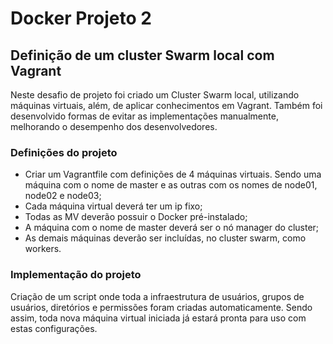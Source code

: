 # Docker Projeto 2

## **Definição de um cluster Swarm local com Vagrant**

Neste desafio de projeto foi criado um Cluster Swarm local, utilizando máquinas virtuais, além, de aplicar conhecimentos em Vagrant. Também foi desenvolvido formas de evitar as implementações manualmente, melhorando o desempenho dos desenvolvedores.

### Definições do projeto

- Criar um Vagrantfile com definições de 4 máquinas virtuais. Sendo uma máquina com o nome de master e as outras com os nomes de node01, node02 e node03;
- Cada máquina virtual deverá ter um ip fixo;
- Todas as MV deverão possuir o Docker pré-instalado;
- A máquina com o nome de master deverá ser o nó manager do cluster;
- As demais máquinas deverão ser incluídas, no cluster swarm, como workers.

### Implementação do projeto

Criação de um script onde toda a infraestrutura de usuários, grupos de usuários, diretórios e permissões foram criadas automaticamente.  Sendo assim, toda nova máquina virtual iniciada já estará pronta para uso com estas configurações.